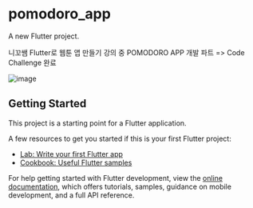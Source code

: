 # pomodoro_app

A new Flutter project.

니꼬쌤 Flutter로 웹툰 앱 만들기 강의 중
POMODORO APP 개발 파트
=> Code Challenge 완료

![image](https://github.com/user-attachments/assets/76284a2b-93e4-45dd-a41a-26aae757fff5)


## Getting Started

This project is a starting point for a Flutter application.

A few resources to get you started if this is your first Flutter project:

- [Lab: Write your first Flutter app](https://docs.flutter.dev/get-started/codelab)
- [Cookbook: Useful Flutter samples](https://docs.flutter.dev/cookbook)

For help getting started with Flutter development, view the
[online documentation](https://docs.flutter.dev/), which offers tutorials,
samples, guidance on mobile development, and a full API reference.
